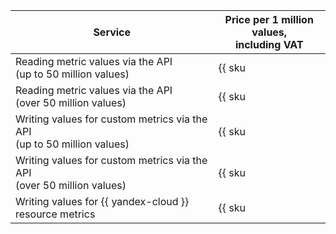 | Service | Price per 1 million values, <br>including VAT |
----- | -----
| Reading metric values via the API<br/>(up to 50 million values) | {{ sku|ILS|monitoring.point.dgauge.read|string }} |
| Reading metric values via the API<br/>(over 50 million values) | {{ sku|ILS|monitoring.point.dgauge.read|pricingRate.50|string }} |
| Writing values for custom metrics via the API<br/>(up to 50 million values) | {{ sku|ILS|monitoring.point.dgauge.write|string }} |
| Writing values for custom metrics via the API<br/>(over 50 million values) | {{ sku|ILS|monitoring.point.dgauge.write|pricingRate.50|string }} |
| Writing values for {{ yandex-cloud }} resource metrics | {{ sku|ILS|monitoring.point.dgauge.store|string }} |